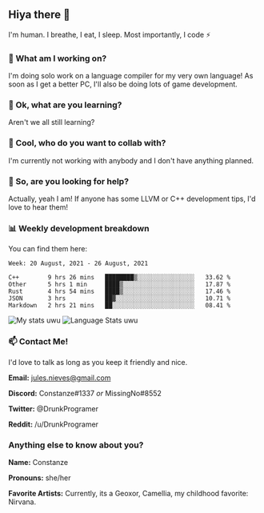 ## Hiya there 👋

I'm human. I breathe, I eat, I sleep. Most importantly, I code ⚡️

### 🔭 What am I working on?

I'm doing solo work on a language compiler for my very own language! As soon as I get a better PC, I'll also be doing lots of game development.

### 🌱 Ok, what are you learning?

Aren't we all still learning?

### 👯 Cool, who do you want to collab with?

I'm currently not working with anybody and I don't have anything planned.

### 🤔 So, are you looking for help?

Actually, yeah I am! If anyone has some LLVM or C++ development tips, I'd love to hear them!

### 📊 Weekly development breakdown

You can find them here:

<!--START_SECTION:waka-->
```text
Week: 20 August, 2021 - 26 August, 2021

C++        9 hrs 26 mins   ████████▒░░░░░░░░░░░░░░░░   33.62 % 
Other      5 hrs 1 min     ████▒░░░░░░░░░░░░░░░░░░░░   17.87 % 
Rust       4 hrs 54 mins   ████▒░░░░░░░░░░░░░░░░░░░░   17.46 % 
JSON       3 hrs           ██▓░░░░░░░░░░░░░░░░░░░░░░   10.71 % 
Markdown   2 hrs 21 mins   ██░░░░░░░░░░░░░░░░░░░░░░░   08.41 % 
```
<!--END_SECTION:waka-->
<!-- ![Constanze's wakatime stats](https://github-readme-stats.vercel.app/api/wakatime?username=constanze) -->

![My stats uwu](https://github-readme-stats.vercel.app/api?username=cstanze&show_icons=true&theme=onedark)
![Language Stats uwu](https://github-readme-stats.vercel.app/api/top-langs/?username=cstanze&layout=compact&theme=onedark)

### 📫 Contact Me!

I'd love to talk as long as you keep it friendly and nice.

**Email:** jules.nieves@gmail.com

**Discord:** Constanze#1337 *or* MissingNo#8552

**Twitter:** @DrunkProgramer

**Reddit:** /u/DrunkProgramer

### Anything else to know about you?

**Name:** Constanze

**Pronouns:** she/her

**Favorite Artists:** Currently, its a Geoxor, Camellia, my childhood favorite: Nirvana.
